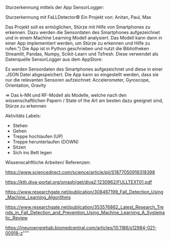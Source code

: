 Sturzerkennung mittels der App SensorLogger:

Sturzerkennung mit FaLLDetector:copyright: 
Ein Projekt von: Anitan, Paul, Max

Das Projekt soll es ermöglichen, Stürze mit Hilfe von Smartphones zu erkennen. Dazu werden die Sensordaten des Smartphones aufgezeichnet und in einem Machine Learning Modell analysiert. Das Modell kann dann in einer App implementiert werden, um Stürze zu erkennen und Hilfe zu rufen.")
Die App ist in Python geschrieben und nutzt die Bibliotheken Streamlit, Pandas, Numpy, Scikit-Learn und Tsfresh.
Diese verwendet als Datenquelle SensorLogger aus dem AppStore:

Es werden Sensordaten des Smartphones aufgezeichnet und diese in einer .JSON Datei abgespeichert. Die App kann so eingestellt werden, dass sie nur die relevanten Sensoren aufzeichnet:
Accelerometer, Gyroscope, Orientation, Gravity


=> Das k-NN und RF-Modell als Modelle, welche nach den wissenschaftlichen Papern / State of the Art am besten dazu geeignet sind, Stürze zu erkennen
    
 Aktivitäts Labels: 
 
- Stehen
- Gehen
- Treppe hochlaufen (UP)
- Treppe herunterlaufen (DOWN)
- Sitzen
- Sich ins Bett legen

Wissenscahftliche Arbeiten/ Referenzen:

https://www.sciencedirect.com/science/article/pii/S1877050918318398

https://kth.diva-portal.org/smash/get/diva2:1230962/FULLTEXT01.pdf

https://www.researchgate.net/publication/308467199_Fall_Detection_Using_Machine_Learning_Algorithms

https://www.researchgate.net/publication/353576862_Latest_Research_Trends_in_Fall_Detection_and_Prevention_Using_Machine_Learning_A_Systematic_Review

https://jneuroengrehab.biomedcentral.com/articles/10.1186/s12984-021-00918-z"""
